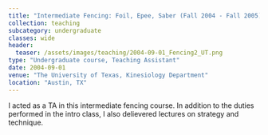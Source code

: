 ```yaml
---
title: "Intermediate Fencing: Foil, Epee, Saber (Fall 2004 - Fall 2005)"
collection: teaching
subcategory: undergraduate
classes: wide
header: 
  teaser: /assets/images/teaching/2004-09-01_Fencing2_UT.png
type: "Undergraduate course, Teaching Assistant"
date: 2004-09-01
venue: "The University of Texas, Kinesiology Department"
location: "Austin, TX"
---
```


I acted as a TA in this intermediate fencing course.  In addition to the duties performed in the intro class, I also delievered lectures on strategy and technique.



